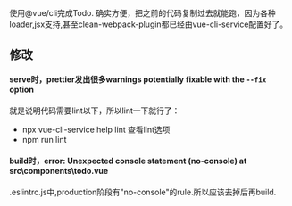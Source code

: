 使用@vue/cli完成Todo.
确实方便，把之前的代码复制过去就能跑，因为各种loader,jsx支持,甚至clean-webpack-plugin都已经由vue-cli-service配置好了。


## 修改
#### serve时，prettier发出很多warnings potentially fixable with the `--fix` option  
就是说明代码需要lint以下，所以lint一下就行了：
+ npx vue-cli-service help lint  查看lint选项
+ npm run lint 

#### build时，error: Unexpected console statement (no-console) at src\components\todo.vue

.eslintrc.js中,production阶段有"no-console"的rule.所以应该去掉后再build.

